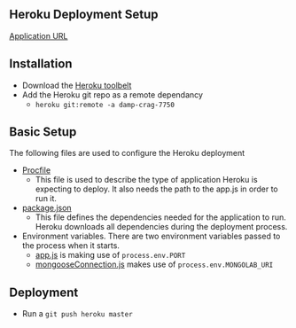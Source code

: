 Heroku Deployment Setup
-----

[Application URL](http://damp-crag-7750.herokuapp.com/)

Installation
-----

* Download the [Heroku toolbelt](https://toolbelt.heroku.com/) 
* Add the Heroku git repo as a remote dependancy
  * `heroku git:remote -a damp-crag-7750`


Basic Setup
-----

The following files are used to configure the Heroku deployment

* [Procfile](https://github.com/piguy79/GalCon/blob/master/Procfile)
  * This file is used to describe the type of application Heroku is expecting to deploy. It also needs the path to the app.js in order to run it.
* [package.json](https://github.com/piguy79/GalCon/blob/master/package.json)
	* This file defines the dependencies needed for the application to run. Heroku downloads all dependencies during the deployment process.
* Environment variables. There are two environment variables passed to the process when it starts.
	* [app.js](https://github.com/piguy79/GalCon/blob/master/GalCon-Server/app.js) is making use of `process.env.PORT`
	* [mongooseConnection.js](https://github.com/piguy79/GalCon/blob/master/GalCon-Server/modules/model/mongooseConnection.js) makes use of `process.env.MONGOLAB_URI`


Deployment
-----

* Run a `git push heroku master`
